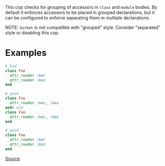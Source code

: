 
This cop checks for grouping of accessors in `class` and `module` bodies.
By default it enforces accessors to be placed in grouped declarations,
but it can be configured to enforce separating them in multiple declarations.

NOTE: `Sorbet` is not compatible with "grouped" style. Consider "separated" style
or disabling this cop.

# Examples

```ruby
# bad
class Foo
  attr_reader :bar
  attr_reader :baz
end

# good
class Foo
  attr_reader :bar, :baz
end# bad
class Foo
  attr_reader :bar, :baz
end

# good
class Foo
  attr_reader :bar
  attr_reader :baz
end
```

[Source](http://www.rubydoc.info/gems/rubocop/RuboCop/Cop/Style/AccessorGrouping)